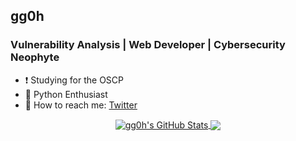 ## gg0h

### Vulnerability Analysis | Web Developer | Cybersecurity Neophyte
- ❗️ Studying for the OSCP
- 🐍 Python Enthusiast
- 💬 How to reach me: [Twitter]


<p align="center">

<a href="https://github.com/gg0h/gg0h">
  <img align="center" src="https://github-readme-stats.vercel.app/api?username=gg0h&show_icons=true&theme=merko&include_all_commits=true&count_private=true&line_height=33" alt="gg0h's GitHub Stats" />
</a>

<a href="https://github.com/gg0h/gg0h">
  <img align="center" src="https://github-readme-stats.vercel.app/api/top-langs/?username=gg0h&show_icons=true&theme=merko&layout=default&hide_border=false&langs_count=4" />
</a>

</p>



[twitter]: https://twitter.com/0x68306767
